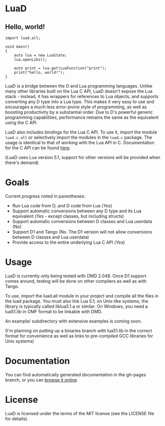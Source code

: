 LuaD
============================================
Hello, world!
--------------------------------------------
	import luad.all;

	void main()
	{
		auto lua = new LuaState;
		lua.openLibs();
		
		auto print = lua.get!LuaFunction("print");
		print("hello, world!");
	}

LuaD is a bridge between the D and Lua programming languages. Unlike many other libraries built on the Lua C API, LuaD doesn't expose the Lua stack - instead, it has wrappers for references to Lua objects, and supports converting any D type into a Lua type. This makes it very easy to use and encourages a much less error-prone style of programming, as well as boosting productivity by a substantial order. Due to D's powerful generic programming capabilities, performance remains the same as the equivalent using the C API.

LuaD also includes bindings for the Lua C API. To use it, import the module `luad.c.all` or selectively import the modules in the `luad.c` package. The usage is identical to that of working with the Lua API in C. Documentation for the C API can be found [here](http://www.lua.org/manual/5.1/manual.html).

(LuaD uses Lua version 5.1, support for other versions will be provided when there's demand)

Goals
============================================
Current progress noted in parentheses:
- Run Lua code from D, and D code from Lua (*Yes*)
- Support automatic conversions between any D type and its Lua equivalent (*Yes* - except classes, but including structs)
- Support automatic conversions between D classes and Lua userdata (No)
- Support D1 and Tango (No. The D1 version will not allow conversions between D classes and Lua userdata)
- Provide access to the entire underlying Lua C API (*Yes*)

Usage
============================================
LuaD is currently only being tested with DMD 2.048. Once D1 support comes around, testing will be done on other compilers as well as with Tango.

To use, import the luad.all module in your project and compile all the files in the luad package. You must also link Lua 5.1; on Unix-like systems, the library is typically called liblua5.1.a or similar. On Windows, you need a lua51.lib in OMF format to be linkable with DMD.

An example/ subdirectory with extensive examples is coming soon.

(I'm planning on putting up a binaries branch with lua51.lib in the correct format for convenience as well as links to pre-compiled GCC libraries for Unix systems)

Documentation
============================================
You can find automatically generated documentation in the gh-pages branch, or you can [browse it online](http://jakobovrum.github.com/LuaD/).

License
============================================
LuaD is licensed under the terms of the MIT license (see the LICENSE file for details).